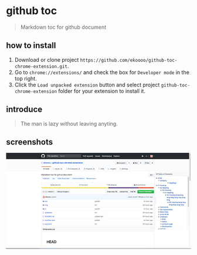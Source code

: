 # github toc
> Markdown toc for github document

## how to install
1. Download or clone project `https://github.com/ekoooo/github-toc-chrome-extension.git`.
2. Go to `chrome://extensions/` and check the box for `Developer mode` in the top right.
3. Click the `Load unpacked extension` button and select project `github-toc-chrome-extension` folder for your extension to install it.

## introduce
> The man is lazy without leaving anyting.

## screenshots
![image](https://raw.githubusercontent.com/ekoooo/github-toc-chrome-extension/master/screenshots/1.jpg)